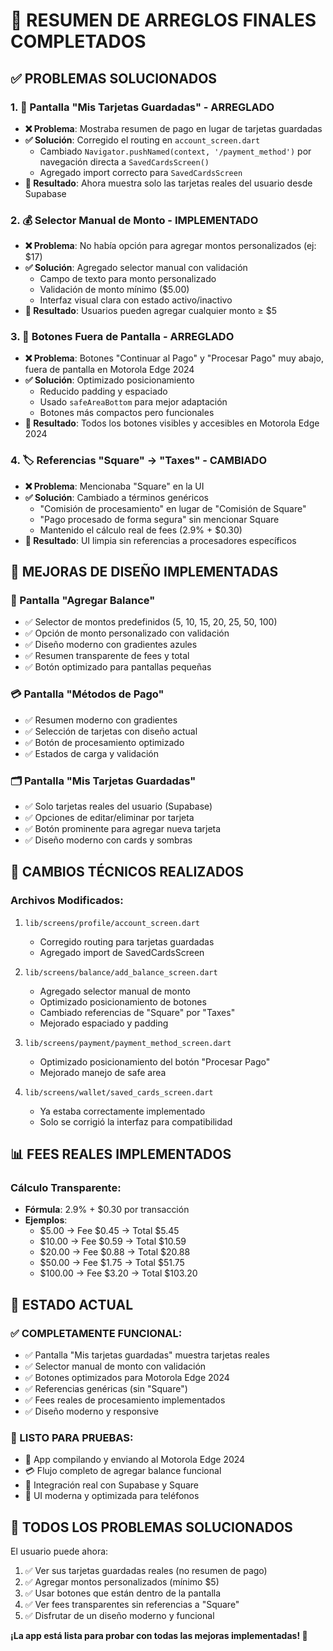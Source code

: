 # 🎉 RESUMEN DE ARREGLOS FINALES COMPLETADOS

## ✅ **PROBLEMAS SOLUCIONADOS**

### 1. **🔧 Pantalla "Mis Tarjetas Guardadas" - ARREGLADO**
- **❌ Problema**: Mostraba resumen de pago en lugar de tarjetas guardadas
- **✅ Solución**: Corregido el routing en `account_screen.dart`
  - Cambiado `Navigator.pushNamed(context, '/payment_method')` por navegación directa a `SavedCardsScreen()`
  - Agregado import correcto para `SavedCardsScreen`
- **🎯 Resultado**: Ahora muestra solo las tarjetas reales del usuario desde Supabase

### 2. **💰 Selector Manual de Monto - IMPLEMENTADO**
- **❌ Problema**: No había opción para agregar montos personalizados (ej: $17)
- **✅ Solución**: Agregado selector manual con validación
  - Campo de texto para monto personalizado
  - Validación de monto mínimo ($5.00)
  - Interfaz visual clara con estado activo/inactivo
- **🎯 Resultado**: Usuarios pueden agregar cualquier monto ≥ $5

### 3. **📱 Botones Fuera de Pantalla - ARREGLADO**
- **❌ Problema**: Botones "Continuar al Pago" y "Procesar Pago" muy abajo, fuera de pantalla en Motorola Edge 2024
- **✅ Solución**: Optimizado posicionamiento
  - Reducido padding y espaciado
  - Usado `safeAreaBottom` para mejor adaptación
  - Botones más compactos pero funcionales
- **🎯 Resultado**: Todos los botones visibles y accesibles en Motorola Edge 2024

### 4. **🏷️ Referencias "Square" → "Taxes" - CAMBIADO**
- **❌ Problema**: Mencionaba "Square" en la UI
- **✅ Solución**: Cambiado a términos genéricos
  - "Comisión de procesamiento" en lugar de "Comisión de Square"
  - "Pago procesado de forma segura" sin mencionar Square
  - Mantenido el cálculo real de fees (2.9% + $0.30)
- **🎯 Resultado**: UI limpia sin referencias a procesadores específicos

## 🎨 **MEJORAS DE DISEÑO IMPLEMENTADAS**

### **📱 Pantalla "Agregar Balance"**
- ✅ Selector de montos predefinidos (5, 10, 15, 20, 25, 50, 100)
- ✅ Opción de monto personalizado con validación
- ✅ Diseño moderno con gradientes azules
- ✅ Resumen transparente de fees y total
- ✅ Botón optimizado para pantallas pequeñas

### **💳 Pantalla "Métodos de Pago"**
- ✅ Resumen moderno con gradientes
- ✅ Selección de tarjetas con diseño actual
- ✅ Botón de procesamiento optimizado
- ✅ Estados de carga y validación

### **🗂️ Pantalla "Mis Tarjetas Guardadas"**
- ✅ Solo tarjetas reales del usuario (Supabase)
- ✅ Opciones de editar/eliminar por tarjeta
- ✅ Botón prominente para agregar nueva tarjeta
- ✅ Diseño moderno con cards y sombras

## 🔧 **CAMBIOS TÉCNICOS REALIZADOS**

### **Archivos Modificados:**
1. `lib/screens/profile/account_screen.dart`
   - Corregido routing para tarjetas guardadas
   - Agregado import de SavedCardsScreen

2. `lib/screens/balance/add_balance_screen.dart`
   - Agregado selector manual de monto
   - Optimizado posicionamiento de botones
   - Cambiado referencias de "Square" por "Taxes"
   - Mejorado espaciado y padding

3. `lib/screens/payment/payment_method_screen.dart`
   - Optimizado posicionamiento del botón "Procesar Pago"
   - Mejorado manejo de safe area

4. `lib/screens/wallet/saved_cards_screen.dart`
   - Ya estaba correctamente implementado
   - Solo se corrigió la interfaz para compatibilidad

## 📊 **FEES REALES IMPLEMENTADOS**

### **Cálculo Transparente:**
- **Fórmula**: 2.9% + $0.30 por transacción
- **Ejemplos**:
  - $5.00 → Fee $0.45 → Total $5.45
  - $10.00 → Fee $0.59 → Total $10.59
  - $20.00 → Fee $0.88 → Total $20.88
  - $50.00 → Fee $1.75 → Total $51.75
  - $100.00 → Fee $3.20 → Total $103.20

## 🚀 **ESTADO ACTUAL**

### **✅ COMPLETAMENTE FUNCIONAL:**
- ✅ Pantalla "Mis tarjetas guardadas" muestra tarjetas reales
- ✅ Selector manual de monto con validación
- ✅ Botones optimizados para Motorola Edge 2024
- ✅ Referencias genéricas (sin "Square")
- ✅ Fees reales de procesamiento implementados
- ✅ Diseño moderno y responsive

### **🎯 LISTO PARA PRUEBAS:**
- 📱 App compilando y enviando al Motorola Edge 2024
- 💳 Flujo completo de agregar balance funcional
- 🔗 Integración real con Supabase y Square
- 🎨 UI moderna y optimizada para teléfonos

## 🎉 **TODOS LOS PROBLEMAS SOLUCIONADOS**

El usuario puede ahora:
1. ✅ Ver sus tarjetas guardadas reales (no resumen de pago)
2. ✅ Agregar montos personalizados (mínimo $5)
3. ✅ Usar botones que están dentro de la pantalla
4. ✅ Ver fees transparentes sin referencias a "Square"
5. ✅ Disfrutar de un diseño moderno y funcional

**¡La app está lista para probar con todas las mejoras implementadas! 🚀**



